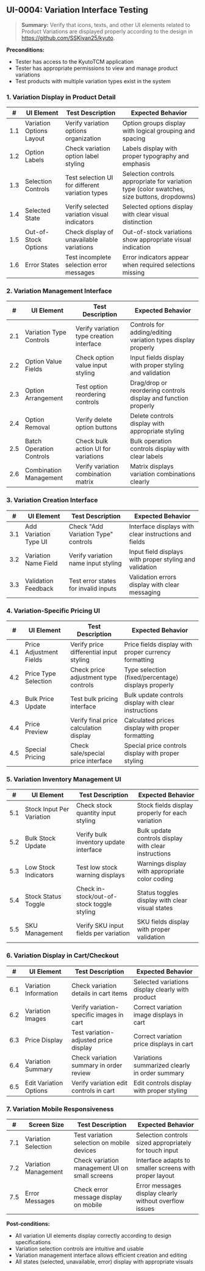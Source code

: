 ## **UI-0004:** Variation Interface Testing

> **Summary:** Verify that icons, texts, and other UI elements related to Product Variations are displayed properly according to the design in https://github.com/SSKiyan25/kyuto.

**Preconditions:**

- Tester has access to the KyutoTCM application
- Tester has appropriate permissions to view and manage product variations
- Test products with multiple variation types exist in the system

### 1. Variation Display in Product Detail

| #   | UI Element               | Test Description                                | Expected Behavior                                                                           |
| --- | ------------------------ | ----------------------------------------------- | ------------------------------------------------------------------------------------------- |
| 1.1 | Variation Options Layout | Verify variation options organization           | Option groups display with logical grouping and spacing                                     |
| 1.2 | Option Labels            | Check variation option label styling            | Labels display with proper typography and emphasis                                          |
| 1.3 | Selection Controls       | Test selection UI for different variation types | Selection controls appropriate for variation type (color swatches, size buttons, dropdowns) |
| 1.4 | Selected State           | Verify selected variation visual indicators     | Selected options display with clear visual distinction                                      |
| 1.5 | Out-of-Stock Options     | Check display of unavailable variations         | Out-of-stock variations show appropriate visual indication                                  |
| 1.6 | Error States             | Test incomplete selection error messages        | Error indicators appear when required selections missing                                    |

### 2. Variation Management Interface

| #   | UI Element               | Test Description                         | Expected Behavior                                              |
| --- | ------------------------ | ---------------------------------------- | -------------------------------------------------------------- |
| 2.1 | Variation Type Controls  | Verify variation type creation interface | Controls for adding/editing variation types display properly   |
| 2.2 | Option Value Fields      | Check option value input styling         | Input fields display with proper styling and validation        |
| 2.3 | Option Arrangement       | Test option reordering controls          | Drag/drop or reordering controls display and function properly |
| 2.4 | Option Removal           | Verify delete option buttons             | Delete controls display with appropriate styling               |
| 2.5 | Batch Operation Controls | Check bulk action UI for variations      | Bulk operation controls display with clear labels              |
| 2.6 | Combination Management   | Verify variation combination matrix      | Matrix displays variation combinations clearly                 |

### 3. Variation Creation Interface

| #   | UI Element            | Test Description                     | Expected Behavior                                       |
| --- | --------------------- | ------------------------------------ | ------------------------------------------------------- |
| 3.1 | Add Variation Type UI | Check "Add Variation Type" controls  | Interface displays with clear instructions and fields   |
| 3.2 | Variation Name Field  | Verify variation name input styling  | Input field displays with proper styling and validation |
| 3.3 | Validation Feedback   | Test error states for invalid inputs | Validation errors display with clear messaging          |

### 4. Variation-Specific Pricing UI

| #   | UI Element              | Test Description                        | Expected Behavior                                    |
| --- | ----------------------- | --------------------------------------- | ---------------------------------------------------- |
| 4.1 | Price Adjustment Fields | Verify price differential input styling | Price fields display with proper currency formatting |
| 4.2 | Price Type Selection    | Check price adjustment type controls    | Type selection (fixed/percentage) displays properly  |
| 4.3 | Bulk Price Update       | Test bulk pricing interface             | Bulk update controls display with clear instructions |
| 4.4 | Price Preview           | Verify final price calculation display  | Calculated prices display with proper formatting     |
| 4.5 | Special Pricing         | Check sale/special price interface      | Special price controls display with proper styling   |

### 5. Variation Inventory Management UI

| #   | UI Element                | Test Description                           | Expected Behavior                                    |
| --- | ------------------------- | ------------------------------------------ | ---------------------------------------------------- |
| 5.1 | Stock Input Per Variation | Check stock quantity input styling         | Stock fields display properly for each variation     |
| 5.2 | Bulk Stock Update         | Verify bulk inventory update interface     | Bulk update controls display with clear instructions |
| 5.3 | Low Stock Indicators      | Test low stock warning displays            | Warnings display with appropriate color coding       |
| 5.4 | Stock Status Toggle       | Check in-stock/out-of-stock toggle styling | Status toggles display with clear visual states      |
| 5.5 | SKU Management            | Verify SKU input fields per variation      | SKU fields display with proper validation            |

### 6. Variation Display in Cart/Checkout

| #   | UI Element             | Test Description                         | Expected Behavior                                |
| --- | ---------------------- | ---------------------------------------- | ------------------------------------------------ |
| 6.1 | Variation Information  | Check variation details in cart items    | Selected variations display clearly with product |
| 6.2 | Variation Images       | Verify variation-specific images in cart | Correct variation image displays in cart         |
| 6.3 | Price Display          | Test variation-adjusted price display    | Correct variation price displays in cart         |
| 6.4 | Variation Summary      | Check variation summary in order review  | Variations summarized clearly in order summary   |
| 6.5 | Edit Variation Options | Verify variation edit controls in cart   | Edit controls display with proper styling        |

### 7. Variation Mobile Responsiveness

| #   | Screen Size          | Test Description                               | Expected Behavior                                      |
| --- | -------------------- | ---------------------------------------------- | ------------------------------------------------------ |
| 7.1 | Variation Selection  | Test variation selection on mobile devices     | Selection controls sized appropriately for touch input |
| 7.2 | Variation Management | Check variation management UI on small screens | Interface adapts to smaller screens with proper layout |
| 7.5 | Error Messages       | Check error message display on mobile          | Error messages display clearly without overflow issues |

**Post-conditions:**

- All variation UI elements display correctly according to design specifications
- Variation selection controls are intuitive and usable
- Variation management interface allows efficient creation and editing
- All states (selected, unavailable, error) display with appropriate visuals
